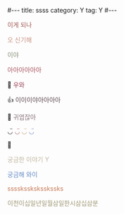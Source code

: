 #---
title: ssss
category: Y
tag: Y
#---

<span style="color:#A05A54">이게 되나</span>

<span style="color:#C99385">오 신기해</span>

<span style="color:#86937A">이야</span>

<span style="color:#A95762">아아아아아아</span>

&#129300; <span style="color:#984356">우와</span>

&#128077; <span style="color:#624D56">이이이야아아아아</span>

&#128032; <span style="color:#8A747C">귀엽잖아</span>

◡̈ <span style="color:#A95762">◡̈</span> <span style="color:#C59470">◡̈</span> <span style="color:#617EB4">◡̈</span>

&#128123; 

<span style="color:#C2B7A1">궁금한 이야기 Y</span>

<span style="color:#648BC6">궁금해 와이</span>

<span style="color:#C57B59">sssskssksksskssks</span>

<span style="color:#9F9875">이천이십일년일월삼일한시삼십삼분</span>
